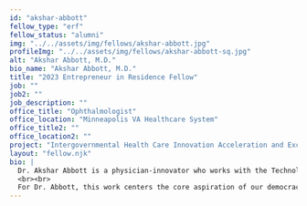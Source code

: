 ```yaml
---
id: "akshar-abbott"
fellow_type: "erf"
fellow_status: "alumni"
img: "../../assets/img/fellows/akshar-abbott.jpg"
profileImg: "../../assets/img/fellows/akshar-abbott-sq.jpg"
alt: "Akshar Abbott, M.D."
bio_name: "Akshar Abbott, M.D."
title: "2023 Entrepreneur in Residence Fellow"
job: ""
job2: ""
job_description: ""
office_title: "Ophthalmologist"
office_location: "Minneapolis VA Healthcare System"
office_title2: ""
office_location2: ""
project: "Intergovernmental Health Care Innovation Acceleration and Exchange"
layout: "fellow.njk"
bio: |
  Dr. Akshar Abbott is a physician-innovator who works with the Technology-based Eye Care Service to bring critical retina subspecialty services to Veterans across the rural Midwest. In addition to his primary clinical role, he is a graduate student in Epidemiology at the Harvard T.H. Chan School of Public Health, a National Academy of Medicine Scholar in Diagnostic Excellence, and an MIT Catalyst Fellowship faculty member. He works across the disciplines of telehealth, digital health innovation, and rural health to design and deploy high-quality ophthalmic subspecialty care programs in areas of critical need.
  <br><br>
  For Dr. Abbott, this work centers the core aspiration of our democracy: the uncoupling of demographics and destiny, empowering all Americans to live their fullest lives independent of who they are or where they live. Dr. Abbott is passionate about public-sector health technology innovation, especially in service of building the future of health care for all Veterans and all Americans. For his VHA Innovation Fellowship year, he is analyzing areas of overlap between VA's mission-critical health innovation priorities and those of our federal health care innovation partners. From this research, he will build a comprehensive strategy for co-innovation across the federal health care ecosystem, as well as constructing public-private partnerships with our partners in academia and the private sector.
---
```

